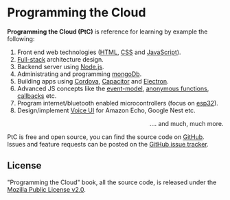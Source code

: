# Programming the Cloud

**Programming the Cloud (PtC)** is reference for learning by example the
following:

1. Front end web technologies ([HTML](), [CSS]() and [JavaScript]()).
2. [Full-stack]() architecture design.
3. Backend server using [Node.js]().
4. Administrating and programming [mongoDb]().
5. Building apps using [Cordova](), [Capacitor]() and [Electron]().
6. Advanced JS concepts like the [event-model](), [anonymous functions](), [callbacks]() etc.
7. Program internet/bluetooth enabled microcontrollers (focus on [esp32]()).
8. Design/implement [Voice UI]() for Amazon Echo, Google Nest etc.

<div style='text-align:right'>.... and much, much more.</div>


PtC is free and open source, you can find the source code on
[GitHub](https://github.com/tejaswigowda/programmingthecloud).
 Issues and feature
requests can be posted on the [GitHub issue
tracker](https://github.com/tejaswigowda/programmingthecloud/issues).

## License

"Programming the Cloud" book, all the source code, is released under the [Mozilla Public License
v2.0](https://www.mozilla.org/MPL/2.0/).
